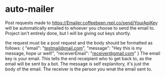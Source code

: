 # auto-mailer

Post requests made to https://Emailer.coffeebeen.repl.co/send/YourApiKey will be automatically emailed to whoever you choose to send the email to. Project isn't entirely done, but I will be giving out keys shortly.

the request must be a post request and the body should be formatted as follows:
{
 	"email": "testmail@mail.com",
 	"message": "Hey this is my message, hope ur well!",
    "receiverEmail": "receiver@gmail.com"
}
The email key is your email. This tells the end receipient who to get back to, as the email will be sent by a bot.
The message is self explanitory, it's just the body of the email.
The receiver is the person you wnat the email sent to.